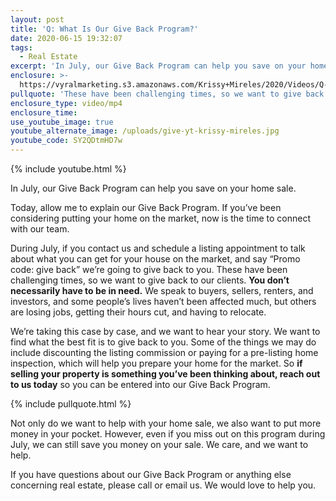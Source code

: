 ```yaml
---
layout: post
title: 'Q: What Is Our Give Back Program?'
date: 2020-06-15 19:32:07
tags:
  - Real Estate
excerpt: 'In July, our Give Back Program can help you save on your home sale.'
enclosure: >-
  https://vyralmarketing.s3.amazonaws.com/Krissy+Mireles/2020/Videos/Q-+What+Is+Our+Give+Back+Program_.mp4
pullquote: 'These have been challenging times, so we want to give back to our clients.'
enclosure_type: video/mp4
enclosure_time:
use_youtube_image: true
youtube_alternate_image: /uploads/give-yt-krissy-mireles.jpg
youtube_code: SY2QDtmHD7w
---
```


{% include youtube.html %}

In July, our Give Back Program can help you save on your home sale.

Today, allow me to explain our Give Back Program. If you’ve been considering putting your home on the market, now is the time to connect with our team.&nbsp;

During July, if you contact us and schedule a listing appointment to talk about what you can get for your house on the market, and say “Promo code: give back” we’re going to give back to you. These have been challenging times, so we want to give back to our clients. **You don’t necessarily have to be in need.** We speak to buyers, sellers, renters, and investors, and some people’s lives haven’t been affected much, but others are losing jobs, getting their hours cut, and having to relocate.&nbsp;

We’re taking this case by case, and we want to hear your story. We want to find what the best fit is to give back to you. Some of the things we may do include discounting the listing commission or paying for a pre-listing home inspection, which will help you prepare your home for the market. So **if selling your property is something you’ve been thinking about, reach out to us today** so you can be entered into our Give Back Program.&nbsp;

{% include pullquote.html %}

Not only do we want to help with your home sale, we also want to put more money in your pocket. However, even if you miss out on this program during July, we can still save you money on your sale. We care, and we want to help.

If you have questions about our Give Back Program or anything else concerning real estate, please call or email us. We would love to help you.